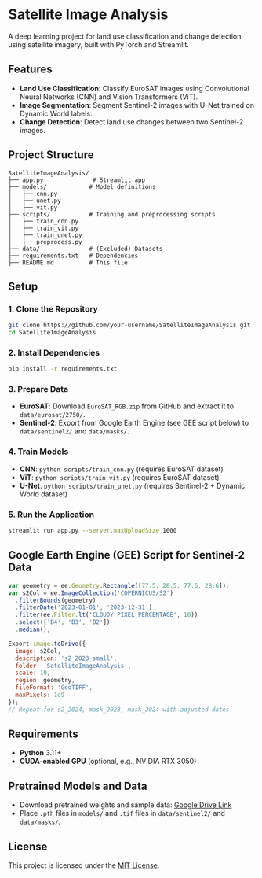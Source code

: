 # Satellite Image Analysis

A deep learning project for land use classification and change detection using satellite imagery, built with PyTorch and Streamlit.

## Features
- **Land Use Classification**: Classify EuroSAT images using Convolutional Neural Networks (CNN) and Vision Transformers (ViT).
- **Image Segmentation**: Segment Sentinel-2 images with U-Net trained on Dynamic World labels.
- **Change Detection**: Detect land use changes between two Sentinel-2 images.

## Project Structure
```
SatelliteImageAnalysis/
├── app.py              # Streamlit app
├── models/            # Model definitions
│   ├── cnn.py
│   ├── unet.py
│   ├── vit.py
├── scripts/           # Training and preprocessing scripts
│   ├── train_cnn.py
│   ├── train_vit.py
│   ├── train_unet.py
│   ├── preprocess.py
├── data/              # (Excluded) Datasets
├── requirements.txt   # Dependencies
├── README.md          # This file
```

## Setup
### 1. Clone the Repository
```bash
git clone https://github.com/your-username/SatelliteImageAnalysis.git
cd SatelliteImageAnalysis
```

### 2. Install Dependencies
```bash
pip install -r requirements.txt
```

### 3. Prepare Data
- **EuroSAT**: Download `EuroSAT_RGB.zip` from GitHub and extract it to `data/eurosat/2750/`.
- **Sentinel-2**: Export from Google Earth Engine (see GEE script below) to `data/sentinel2/` and `data/masks/`.

### 4. Train Models
- **CNN**: `python scripts/train_cnn.py` (requires EuroSAT dataset)
- **ViT**: `python scripts/train_vit.py` (requires EuroSAT dataset)
- **U-Net**: `python scripts/train_unet.py` (requires Sentinel-2 + Dynamic World dataset)

### 5. Run the Application
```bash
streamlit run app.py --server.maxUploadSize 1000
```

## Google Earth Engine (GEE) Script for Sentinel-2 Data
```javascript
var geometry = ee.Geometry.Rectangle([77.5, 28.5, 77.6, 28.6]);
var s2Col = ee.ImageCollection('COPERNICUS/S2')
  .filterBounds(geometry)
  .filterDate('2023-01-01', '2023-12-31')
  .filter(ee.Filter.lt('CLOUDY_PIXEL_PERCENTAGE', 10))
  .select(['B4', 'B3', 'B2'])
  .median();

Export.image.toDrive({
  image: s2Col,
  description: 's2_2023_small',
  folder: 'SatelliteImageAnalysis',
  scale: 10,
  region: geometry,
  fileFormat: 'GeoTIFF',
  maxPixels: 1e9
});
// Repeat for s2_2024, mask_2023, mask_2024 with adjusted dates
```

## Requirements
- **Python** 3.11+
- **CUDA-enabled GPU** (optional, e.g., NVIDIA RTX 3050)

## Pretrained Models and Data
- Download pretrained weights and sample data: [Google Drive Link](https://drive.google.com/your-link)
- Place `.pth` files in `models/` and `.tif` files in `data/sentinel2/` and `data/masks/`.

## License
This project is licensed under the [MIT License](LICENSE).

